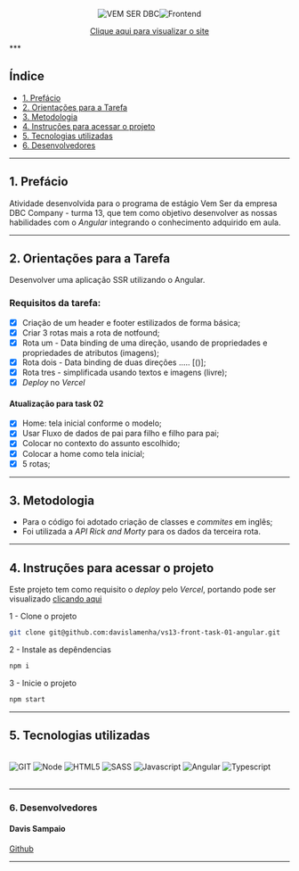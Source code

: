 <div align="center">
<p>
<img src="https://img.shields.io/badge/VEM SER DBC-0169E6?style=for-the-badge" alt="VEM SER DBC"/><img src="https://img.shields.io/badge/FRONTEND-111?style=for-the-badge" alt="Frontend"/>
</p>

[Clique aqui para visualizar o site](https://vs13-front-task-01-angular.vercel.app/)

</div>
***

## Índice

- [1. Prefácio](#1-prefácio)
- [2. Orientações para a Tarefa](#2-orientações-para-a-tarefa)
- [3. Metodologia](#3-metodologia)
- [4. Instruções para acessar o projeto](#4-instruções-para-acessar-o-projeto)
- [5. Tecnologias utilizadas](#5-tecnologias-utilizadas)
- [6. Desenvolvedores](#6-desenvolvedores)

---

## 1. Prefácio

Atividade desenvolvida para o programa de estágio Vem Ser da empresa DBC Company - turma 13, que tem como objetivo desenvolver as nossas habilidades com o _Angular_ integrando o conhecimento adquirido em aula.

---

## 2. Orientações para a Tarefa

Desenvolver uma aplicação SSR utilizando o Angular.

### Requisitos da tarefa:

- [x] Criação de um header e footer estilizados de forma básica;
- [x] Criar 3 rotas mais a rota de notfound;
- [x] Rota um - Data binding de uma direção, usando de propriedades e propriedades de atributos (imagens);
- [x] Rota dois - Data binding de duas direções ..... [()];
- [x] Rota tres - simplificada usando textos e imagens (livre);
- [x] _Deploy_ no _Vercel_

#### Atualização para task 02

- [x] Home: tela inicial conforme o modelo;
- [x] Usar Fluxo de dados de pai para filho e filho para pai;
- [x] Colocar no contexto do assunto escolhido;
- [x] Colocar a home como tela inicial;
- [x] 5 rotas;

---

## 3. Metodologia

- Para o código foi adotado criação de classes e _commites_ em inglês;
- Foi utilizada a _API Rick and Morty_ para os dados da terceira rota.

---

## 4. Instruções para acessar o projeto

Este projeto tem como requisito o _deploy_ pelo _Vercel_, portando pode ser visualizado [clicando aqui](https://vs13-front-task-01-angular.vercel.app/)

1 - Clone o projeto

```bash
git clone git@github.com:davislamenha/vs13-front-task-01-angular.git
```

2 - Instale as depêndencias

```bash
npm i
```

3 - Inicie o projeto

```bash
npm start
```

---

## 5. Tecnologias utilizadas

<div>
<br>
<img title="GIT" alt="GIT" src="https://img.shields.io/badge/GIT-E44C30?style=for-the-badge&logo=git&logoColor=white">
<img title="Node" alt="Node" src="https://img.shields.io/badge/Node.js-43853D?style=for-the-badge&logo=node.js&logoColor=white">
<img title="HTML5" alt="HTML5" src="https://img.shields.io/badge/HTML5-E34F26?style=for-the-badge&logo=html5&logoColor=white">
<img title="SASS" alt="SASS" src="https://img.shields.io/badge/Sass-CC6699?style=for-the-badge&logo=sass&logoColor=white">
<img title="Javascript" alt="Javascript" src="https://img.shields.io/badge/JavaScript-F7DF1E?style=for-the-badge&logo=javascript&logoColor=black">
<img title="Angular" alt="Angular" src="https://img.shields.io/badge/Angular-DD0031?style=for-the-badge&logo=angular&logoColor=white">
<img title="Typescript" alt="Typescript" src="https://img.shields.io/badge/TypeScript-007ACC?style=for-the-badge&logo=typescript&logoColor=white">
</div>

<br>

---

### 6. Desenvolvedores

#### Davis Sampaio <br>

[Github](https://github.com/davislamenha)

---

